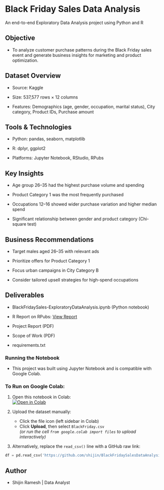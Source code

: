 # Black Friday Sales Data Analysis

An end-to-end Exploratory Data Analysis project using Python and R

## Objective

* To analyze customer purchase patterns during the Black Friday sales event and generate business insights for marketing and product optimization.

## Dataset Overview

* Source: Kaggle

* Size: 537,577 rows × 12 columns

* Features: Demographics (age, gender, occupation, marital status), City category, Product IDs, Purchase amount

## Tools & Technologies

* Python: pandas, seaborn, matplotlib

* R: dplyr, ggplot2

* Platforms: Jupyter Notebook, RStudio, RPubs

## Key Insights

* Age group 26–35 had the highest purchase volume and spending

* Product Category 1 was the most frequently purchased

* Occupations 12–16 showed wider purchase variation and higher median spend

* Significant relationship between gender and product category (Chi-square test)

## Business Recommendations

* Target males aged 26–35 with relevant ads

* Prioritize offers for Product Category 1

* Focus urban campaigns in City Category B

* Consider tailored upsell strategies for high-spend occupations

## Deliverables

* BlackFridaySales-ExploratoryDataAnalysis.ipynb (Python notebook)

* R Report on RPubs: [View Report](http://rpubs.com/shijinramesh/blackfridaysales)

* Project Report (PDF)

* Scope of Work (PDF)

* requirements.txt

### Running the Notebook

- This project was built using Jupyter Notebook and is compatible with Google Colab.

### To Run on Google Colab:
1. Open this notebook in Colab:  
   [![Open in Colab](https://colab.research.google.com/assets/colab-badge.svg)](https://colab.research.google.com/github.com/shijin/BlackFridaySalesDataAnalysis-Python_R/blob/main/BlackFridaySales-ExploratoryDataAnalysis.ipynb)

2. Upload the dataset manually:  
   - Click the file icon (left sidebar in Colab)
   - Click **Upload**, then select `BlackFriday.csv`  
   *(or run the cell `from google.colab import files` to upload interactively)*

3. Alternatively, replace the `read_csv()` line with a GitHub raw link:
```python
df = pd.read_csv('https://github.com/shijin/BlackFridaySalesDataAnalysis-Python_R/blob/main/BlackFriday.csv')
```
## Author

* Shijin Ramesh | Data Analyst 
